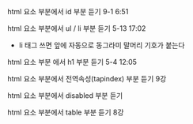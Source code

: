 html 요소 부분에서 id 부분 듣기 9-1      6:51

html 요소 부분에서 ul / li 부분 듣기    5-13    17:02

- li 태그 쓰면 앞에 자동으로 동그라미 말머리 기호가 붙는다

html 요소 부분 에서 h1 부분 듣기  5-4    12:05

html 요소 부분에서 전역속성(tapindex) 부분 듣기   9강 

html 요소 부분에서 disabled 부분 듣기 

html 요소 부분에서 table 부분 듣기   8강 

